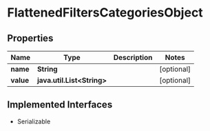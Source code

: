

# FlattenedFiltersCategoriesObject


## Properties

Name | Type | Description | Notes
------------ | ------------- | ------------- | -------------
**name** | **String** |  |  [optional]
**value** | **java.util.List&lt;String&gt;** |  |  [optional]


## Implemented Interfaces

* Serializable


